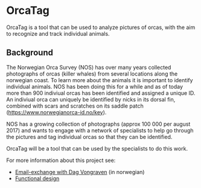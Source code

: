 # OrcaTag
OrcaTag is a tool that can be used to analyze pictures of orcas, with the aim to recognize and track individual animals.

## Background
The Norwegian Orca Survey (NOS) has over many years collected photographs of orcas (killer whales) from several locations along the norwegian coast. To learn more about the animals it is important to identify individual animals. NOS has been doing this for a while and as of today more than 900 indiviual orcas has been identified and assigned a unique ID.
An indiviual orca can uniquely be identified by nicks in its dorsal fin, combined with scars and scratches on its saddle patch (https://www.norwegianorca-id.no/key).

NOS has a growing collection of photographs (approx 100 000 per august 2017) and wants to engage with a network of specialists to help go through the pictures and tag individual orcas so that they can be identified. 

OrcaTag will be a tool that can be used by the specialists to do this work.

For more information about this project see: 

* [Email-exchange with Dag Vongraven](doc/input_fra_dag_vongraven.txt) (in norwegian)
* [Functional design](doc/functional_design.md)


